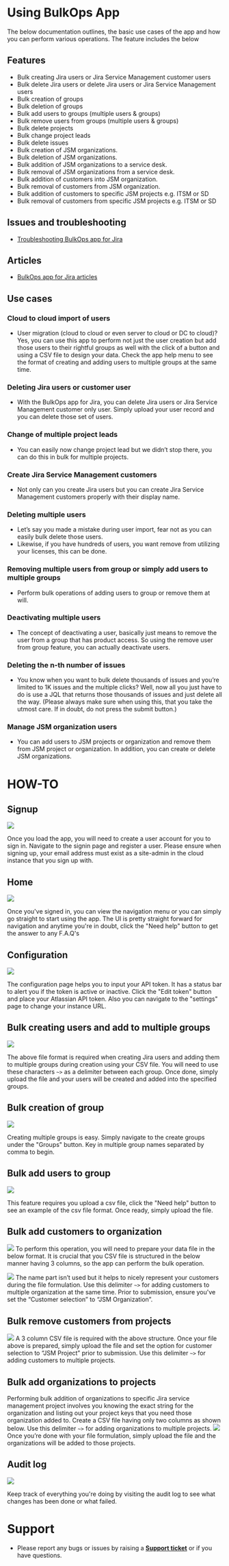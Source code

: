 # Using BulkOps App
The below documentation outlines, the basic use cases of the app and how you can perform various operations. The feature includes the below

## Features
* Bulk creating Jira users or Jira Service Management customer users
* Bulk delete Jira users or delete Jira users or Jira Service Management users
* Bulk creation of groups
* Bulk deletion of groups
* Bulk add users to groups (multiple users & groups)
* Bulk remove users from groups (multiple users & groups)
* Bulk delete projects
* Bulk change project leads
* Bulk delete issues 
* Bulk creation of JSM organizations.
* Bulk deletion of JSM organizations.
* Bulk addition of JSM organizations to a service desk.
* Bulk removal of JSM organizations from a service desk.
* Bulk addition of customers into JSM organization.
* Bulk removal of customers from JSM organization.
* Bulk addition of customers to specific JSM projects e.g. ITSM or SD
* Bulk removal of customers from specific JSM projects e.g. ITSM or SD

## Issues and troubleshooting
* [Troubleshooting BulkOps app for Jira](https://github.com/princenyeche/BOP/wiki/Troubleshooting-BulkOps-app-for-Jira)

## Articles 
* [BulkOps app for Jira articles](https://github.com/princenyeche/BOP/wiki/Articles-on-BulkOps-app-for-Jira)

## Use cases
### Cloud to cloud import of users
* User migration (cloud to cloud or even server to cloud or DC to cloud)? Yes, you can use this app to perform not just the user creation but add those users to their rightful groups as well with the click of a button and using a CSV file to design your data. Check the app help menu to see the format of creating and adding users to multiple groups at the same time.

### Deleting Jira users or customer user
* With the BulkOps app for Jira, you can delete Jira users or Jira Service Management customer only user. Simply upload your user record and you can delete those set of users.

### Change of multiple project leads
* You can easily now change project lead but we didn’t stop there, you can do this in bulk for multiple projects.

### Create Jira Service Management customers
* Not only can you create Jira users but you can create Jira Service Management customers properly with their display name.

### Deleting multiple users
* Let’s say you made a mistake during user import, fear not as you can easily bulk delete those users.
* Likewise, if you have hundreds of users, you want remove from utilizing your licenses, this can be done.

### Removing multiple users from group or simply add users to multiple groups
* Perform bulk operations of adding users to group or remove them at will.

### Deactivating multiple users
* The concept of deactivating a user, basically just means to remove the user from a group that has product access. So using the remove user from group feature, you can actually deactivate users.

### Deleting the n-th number of issues
* You know when you want to bulk delete thousands of issues and you’re limited to 1K issues and the multiple clicks? Well, now all you just have to do is use a JQL that returns those thousands of issues and just delete all the way. (Please always make sure when using this, that you take the utmost care. If in doubt, do not press the submit button.)

### Manage JSM organization users
* You can add users to JSM projects or organization and remove them from JSM project or organization. In addition, you can create or delete JSM organizations.


# HOW-TO
## Signup
![](https://github.com/princenyeche/BOP/blob/master/img/signup.png)

Once you load the app, you will need to create a user account for you to sign in. Navigate to the signin page and register a user. Please ensure when signing up, your email address must exist as a site-admin in the cloud instance that you sign up with. 

## Home 
![](https://github.com/princenyeche/BOP/blob/master/img/home_screen.png)

Once you've signed in, you can view the navigation menu or you can simply go straight to start using the app. The UI is pretty straight forward for navigation and anytime you're in doubt, click the "Need help" button to get the answer to any F.A.Q's

## Configuration
![](https://github.com/princenyeche/BOP/blob/master/img/config_screen.png)

The configuration page helps you to input your API token. It has a status bar to alert you if the token is active or inactive. Click the "Edit token" button and place your Atlassian API token. Also you can navigate to the "settings" page to change your instance URL.

## Bulk creating users and add to multiple groups
![](https://github.com/princenyeche/BOP/blob/master/img/create_add_group.png)

The above file format is required when creating Jira users and adding them to multiple groups during creation using your CSV file. You will need to use these characters `~>` as a delimiter between each group. Once done, simply upload the file and your users will be created and added into the specified groups.

## Bulk creation of group
![](https://github.com/princenyeche/BOP/blob/master/img/bulk_create_groups.png)

Creating multiple groups is easy. Simply navigate to the create groups under the "Groups" button. Key in multiple group names separated by comma to begin.

## Bulk add users to group
![](https://github.com/princenyeche/BOP/blob/master/img/bulk_add_users_to_groups.png)

This feature requires you upload a csv file, click the "Need help" button to see an example of the csv file format. Once ready, simply upload the file.

## Bulk add customers to organization
![](https://github.com/princenyeche/BOP/blob/master/img/add-customers.png)
To perform this operation, you will need to prepare your data file in the below format. It is crucial that you CSV file is structured in the below manner having 3 columns, so the app can perform the bulk operation. 

![](https://github.com/princenyeche/BOP/blob/master/img/customer_organization.png)
The name part isn’t used but it helps to nicely represent your customers during the file formulation. Use this delimiter `~>` for adding customers to multiple organization at the same time. Prior to submission, ensure you've set the “Customer selection” to “JSM Organization”.

## Bulk remove customers from projects
![](https://github.com/princenyeche/BOP/blob/master/img/customer_project.png)
A 3 column CSV file is required with the above structure. Once your file above is prepared, simply upload the file and set the option for customer selection to “JSM Project” prior to submission. Use this delimiter `~>` for adding customers to multiple projects.

## Bulk add organizations to projects
Performing bulk addition of organizations to specific Jira service management project involves you knowing the exact string for the organization and listing out your project keys that you need those organization added to. Create a CSV file having only two columns as shown below. Use this delimiter `~>` for adding organizations to multiple projects.
![](https://github.com/princenyeche/BOP/blob/master/img/organization_project.png)
Once you’re done with your file formulation, simply upload the file and the organizations will be added to those projects. 

## Audit log
![](https://github.com/princenyeche/BOP/blob/master/img/audit_log.png)

Keep track of everything you're doing by visiting the audit log to see what changes has been done or what failed.


# Support
* Please report any bugs or issues by raising a **[Support ticket](https://elfapp.website/support)** or if you have questions.
